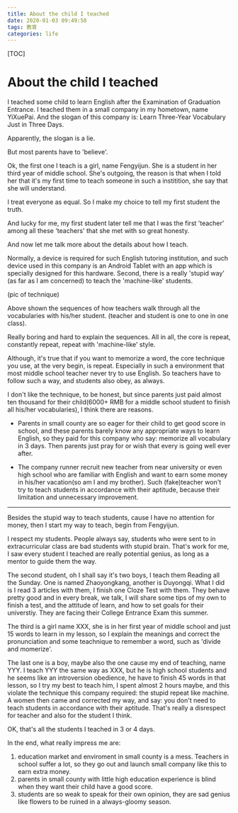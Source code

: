 ```yaml
---
title: About the child I teached 
date: 2020-01-03 09:49:58
tags: 教育
categories: life
---
```


[TOC]

# About the child I teached 

I teached some child to learn English after the Examination of Graduation Entrance. I teached them in a small company in my hometown, name YiXuePai. And the slogan of this company is: Learn Three-Year Vocabulary Just in Three Days.

Apparently, the slogan is a lie.

<!--more-->


But most parents have to 'believe'.

Ok, the first one I teach is a girl, name Fengyijun. She is a student in her third year of middle school. She's outgoing, the reason is that when I told her that it's my first time to teach someone in such a institition, she say that she will understand.

I treat everyone as equal. So I make my choice to tell my first student the truth. 

And lucky for me, my first student later tell me that I was the first 'teacher' among all these 'teachers' that she met with so great honesty.

And now let me talk more about the details about how I teach.

Normally, a device is required for such English tutoring institution, and such device used in this company is an Android Tablet with an app which is specially designed for this hardware. Second, there is a really 'stupid way' (as far as I am concerned) to teach the 'machine-like' students.

(pic of technique)

Above shown the sequences of how teachers walk through all the vocabularies with his/her student. (teacher and student is one to one in one class). 

Really boring and hard to explain the sequences. All in all, the core is repeat, constantly repeat, repeat with 'machine-like' style. 

Although, it's true that if you want to memorize a word, the core technique you use, at the very begin, is repeat. Especially in such a environment that most middle school teacher never try to use English. So teachers have to follow such a way, and students also obey, as always.

I don't like the technique, to be honest, but since parents just paid almost ten thousand for their child(6000+ RMB for a middle school student to finish all his/her vocabularies), I think there are reasons.

- Parents in small county are so eager for their child to get good score in school, and these parents barely know any appropriate ways to learn English, so they paid for this company who say: memorize all vocabulary in 3 days. Then parents just pray for or wish that every is going well ever after.

- The company runner recruit new teacher from near university or even high school who are familiar with English and want to earn some money in his/her vacation(so am I and my brother). Such (fake)teacher won't try to teach students in accordance with their aptitude, because their limitation and unnecessary improvement.

---

Besides the stupid way to teach students, cause I have no attention for money, then I start my way to teach, begin from Fengyijun.

I respect my students. People always say, students who were sent to in extracurricular class are bad students with stupid brain. That's work for me, I saw every student I teached are really potential genius, as long as a mentor to guide them the way. 

The second student, oh I shall say it's two boys, I teach them Reading all the Sunday. One is named Zhaoyongkang, another is Duyongqi. What I did is I read 3 articles with them, I finish one Cloze Test with them. They behave pretty good and in every break, we talk, I will share some tips of my own to finish a test, and the attitude of learn, and how to set goals for their universtiy. They are facing their College Entrance Exam this summer.

The third is a girl name XXX, she is in her first year of middle school and just 15 words to learn in my lesson, so I explain the meanings and correct the pronunciation and some teachnique to remember a word, such as 'divide and momerize'.

The last one is a boy, maybe also the one cause my end of teaching, name YYY. I teach YYY the same way as XXX, but he is high school students and he seems like an introversion obedience, he have to finish 45 words in that lesson, so I try my best to teach him, I spent almost 2 hours maybe, and this violate the technique this company required: the stupid repeat like machine. A women then came and corrected my way, and say: you don't need to teach students in accordance with their aptitude. That's really a disrespect for teacher and also for the student I think.

OK, that's all the students I teached in 3 or 4 days. 

In the end, what really impress me are: 

1. education market and enviroment in small county is a mess. Teachers in school suffer a lot, so they go out and launch small company like this to earn extra money.
2. parents in small county with little high education experience is blind when they want their child have a good score.
3. students are so weak to speak for their own opinion, they are sad genius like flowers to be ruined in a always-gloomy season.
